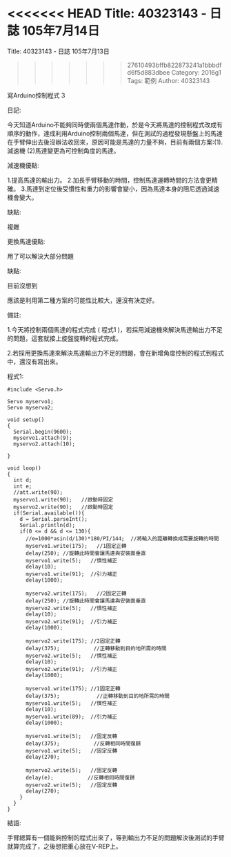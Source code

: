 <<<<<<< HEAD
Title: 40323143 -  日誌  105年7月14日
=======
Title: 40323143 -  日誌  105年7月13日
>>>>>>> 27610493bffb822873241a1bbbdfd6f5d883dbee
Category: 2016g1
Tags: 範例
Author: 40323143

寫Arduino控制程式 3
<!-- PELICAN_END_SUMMARY -->

日記:

今天知道Arduino不能夠同時使兩個馬達作動，於是今天將馬達的控制程式改成有順序的動作，達成利用Arduino控制兩個馬達，但在測試的過程發現懸盤上的馬達在手臂伸出去後沒辦法收回來，原因可能是馬達的力量不夠，目前有兩個方案:(1).減速機 (2)馬達變更為可控制角度的馬達。

減速機優點:

1.提高馬達的輸出力。
2.加長手臂移動的時間，控制馬達運轉時間的方法會更精確。
3.馬達到定位後受慣性和重力的影響會變小，因為馬達本身的阻尼透過減速機會變大。

缺點:

複雜

更換馬達優點:

用了可以解決大部分問題

缺點:

目前沒想到

應該是利用第二種方案的可能性比較大，還沒有決定好。

備註:

1.今天將控制兩個馬達的程式完成 ( 程式1 )，若採用減速機來解決馬達輸出力不足的問題，這套就接上旋盤旋轉的程式完成。

2.若採用更換馬達來解決馬達輸出力不足的問題，會在新增角度控制的程式到程式中，還沒有寫出來。




程式1:

    #include <Servo.h>
    
    Servo myservo1; 
    Servo myservo2; 
    
    void setup() 
    { 
      Serial.begin(9600);
      myservo1.attach(9);
      myservo2.attach(10);
    
    }
    
    void loop() 
    { 
      int d;
      int e;
      //att.write(90);
      myservo1.write(90);   //啟動時固定
      myservo2.write(90);   //啟動時固定
      if(Serial.available()){
        d = Serial.parseInt();
        Serial.println(d);   
        if(0 <= d && d <= 130){
          //e=1000*asin(d/130)*180/PI/144;  //將輸入的距離轉換成需要旋轉的時間
          myservo1.write(175);   //1固定正轉
          delay(250); //旋轉此時間會讓馬達與安裝面垂直
          myservo1.write(5);   //慣性補正
          delay(10);
          myservo1.write(91);  //引力補正
          delay(1000);  
    
          myservo2.write(175);   //2固定正轉
          delay(250); //旋轉此時間會讓馬達與安裝面垂直
          myservo2.write(5);   //慣性補正
          delay(10);
          myservo2.write(91);  //引力補正
          delay(1000);
          
          myservo2.write(175); //2固定正轉
          delay(375);           //正轉移動到目的地所需的時間
          myservo2.write(5);   //慣性補正
          delay(10);
          myservo2.write(91);  //引力補正
          delay(1000);
    
          myservo1.write(175); //1固定正轉
          delay(375);            //正轉移動到目的地所需的時間
          myservo1.write(5);   //慣性補正
          delay(10);
          myservo1.write(89);  //引力補正
          delay(1000);
    
          myservo1.write(5);   //固定反轉
          delay(375);           //反轉相同時間復歸
          myservo1.write(5);   //固定反轉
          delay(270);
          
          myservo2.write(5);   //固定反轉
          delay(e);           //反轉相同時間復歸
          myservo2.write(5);   //固定反轉
          delay(270);
        }
      }
    }
    

結語:

手臂總算有一個能夠控制的程式出來了，等到輸出力不足的問題解決後測試的手臂就算完成了，之後想把重心放在V-REP上。





